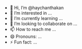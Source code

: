 - 👋 Hi, I’m @haychanthakan
- 👀 I’m interested in ...
- 🌱 I’m currently learning ...
- 💞️ I’m looking to collaborate on ...
- 📫 How to reach me ...
- 😄 Pronouns: ...
- ⚡ Fun fact: ...

<!---
haychanthakan/haychanthakan is a ✨ special ✨ repository because its `README.md` (this file) appears on your GitHub profile.
You can click the Preview link to take a look at your changes.
--->
